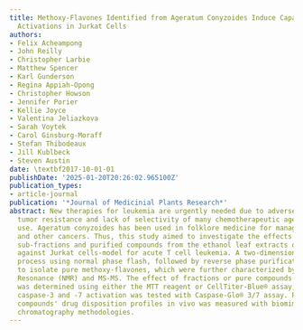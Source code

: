 ```yaml
---
title: Methoxy-Flavones Identified from Ageratum Conyzoides Induce Capase -3 and -7
  Activations in Jurkat Cells
authors:
- Felix Acheampong
- John Reilly
- Christopher Larbie
- Matthew Spencer
- Karl Gunderson
- Regina Appiah-Opong
- Christopher Howson
- Jennifer Porier
- Kellie Joyce
- Valentina Jeliazkova
- Sarah Voytek
- Carol Ginsburg-Moraff
- Stefan Thibodeaux
- Jill Kublbeck
- Steven Austin
date: \textbf2017-10-01-01
publishDate: '2025-01-20T20:26:02.965100Z'
publication_types:
- article-journal
publication: '*Journal of Medicinial Plants Research*'
abstract: New therapies for leukemia are urgently needed due to adverse side effects,
  tumor resistance and lack of selectivity of many chemotherapeutic agents in clinical
  use. Ageratum conyzoides has been used in folklore medicine for managing leukemia
  and other cancers. Thus, this study aimed to investigate the effects of fractions,
  sub-fractions and purified compounds from the ethanol leaf extracts of A. conyzoides
  against Jurkat cells-model for acute T cell leukemia. A two-dimensional purification
  process using normal phase flash, followed by reverse phase purification was necessary
  to isolate pure methoxy-flavones, which were further characterized by Nuclear Magnetic
  Resonance (NMR) and MS-MS. The effect of fractions or pure compounds on cell viability
  was determined using either the MTT reagent or CellTiter-Blue® assay, while the
  caspase-3 and -7 activation was tested with Caspase-Glo® 3/7 assay. Prediction of
  compounds' drug disposition profiles in vivo was measured with biomimetic affinity
  chromatography methodologies.
---
```

